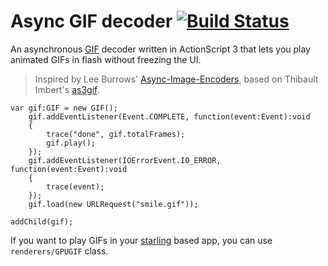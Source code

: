# Async GIF decoder [![Build Status](https://travis-ci.org/honzabrecka/async-gif-decoder.svg?branch=master)](https://travis-ci.org/honzabrecka/async-gif-decoder)

An asynchronous [GIF](http://www.w3.org/Graphics/GIF/spec-gif89a.txt) decoder written in ActionScript 3 that lets you play animated GIFs in flash without freezing the UI.

> Inspired by Lee Burrows' [Async-Image-Encoders](https://github.com/LeeBurrows/Async-Image-Encoders), based on Thibault Imbert's [as3gif](https://code.google.com/p/as3gif/).

```as3
var gif:GIF = new GIF();
    gif.addEventListener(Event.COMPLETE, function(event:Event):void
    {
        trace("done", gif.totalFrames);
        gif.play();
    });
    gif.addEventListener(IOErrorEvent.IO_ERROR, function(event:Event):void
    {
	    trace(event);
    });
    gif.load(new URLRequest("smile.gif"));

addChild(gif);
```

If you want to play GIFs in your [starling](https://github.com/Gamua/Starling-Framework) based app, you can use `renderers/GPUGIF` class.